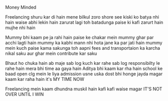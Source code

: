 Money Minded

Freelancing shuru kar di hain mene bilkul zoro shore see kiski ko batya nhi hain waise abhi lekin hain zarurat lagi toh batadunga paise ki kafi zarurt hain mujhe nhi hain

Mummy bhi kaam pe ja rahi hain paise ke chakar mein mummy ghar par acchi lagti hain mummy ka kabhi mann nhi hota jane ka par jati hain mummy mein kuch paise kama sakunga toh aapni fees and transportaion ka karcha nikal saku aur ghar mein contribute kar saku

Bhaut ho chuka hain ab maje sab log kuch kar rahe sab log responsibilty le rahe hain mera bhi time aa gaya hain Aditya bhi kaam kar rha hain school ke baad open clg mein le liya admission usne uska dost bhi honge jayda magar kaam kar raha hain it's MY TIME NOW

Freelancing mein kaam dhundna muskil hain kafi kafi waise magar IT'S NOT OVER UNTIL I WIN